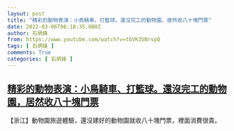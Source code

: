 ```yaml
---
layout: post
title: "精彩的動物表演：小鳥騎車、打籃球。還沒完工的動物園，居然收八十塊門票"
date: 2022-03-06T06:18:35.000Z
author: 石炳鋒
from: https://www.youtube.com/watch?v=tbVK3SNrspQ
tags: [ 石炳锋 ]
comments: True
categories: [ 石炳锋 ]
---
```

<!--1646547515000-->
[精彩的動物表演：小鳥騎車、打籃球。還沒完工的動物園，居然收八十塊門票](https://www.youtube.com/watch?v=tbVK3SNrspQ)
------

<div>
【浙江】動物園旅遊體驗，還沒建好的動物園就收八十塊門票，裡面消費很貴。
</div>
